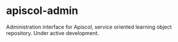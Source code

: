 apiscol-admin
=============

Administration interface for Apiscol, service oriented learning object repository.
Under active development.
